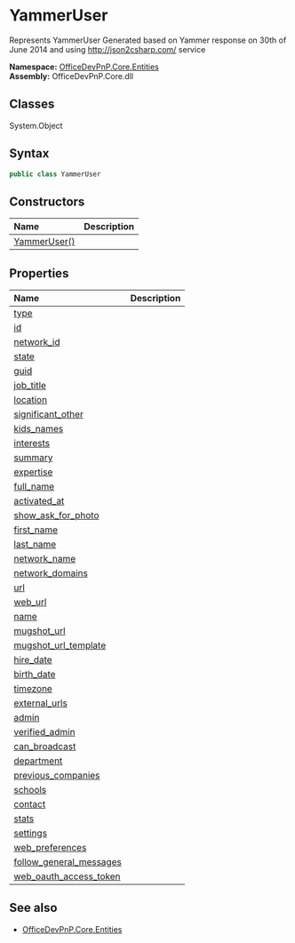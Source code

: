 # YammerUser
Represents YammerUser
            Generated based on Yammer response on 30th of June 2014 and using http://json2csharp.com/ service  

**Namespace:** [OfficeDevPnP.Core.Entities](OfficeDevPnP.Core.Entities.md)  
**Assembly:** OfficeDevPnP.Core.dll  
## Classes
System.Object  
## Syntax
```C#
public class YammerUser
```
## Constructors
|**Name**|**Description**|
|:-----|:-----|
| [YammerUser()](YammerUserconstructor1details.md) | 
## Properties
|**Name**|**Description**|
|:-----|:-----|
| [type](YammerUser.type.md) | 
| [id](YammerUser.id.md) | 
| [network_id](YammerUser.network_id.md) | 
| [state](YammerUser.state.md) | 
| [guid](YammerUser.guid.md) | 
| [job_title](YammerUser.job_title.md) | 
| [location](YammerUser.location.md) | 
| [significant_other](YammerUser.significant_other.md) | 
| [kids_names](YammerUser.kids_names.md) | 
| [interests](YammerUser.interests.md) | 
| [summary](YammerUser.summary.md) | 
| [expertise](YammerUser.expertise.md) | 
| [full_name](YammerUser.full_name.md) | 
| [activated_at](YammerUser.activated_at.md) | 
| [show_ask_for_photo](YammerUser.show_ask_for_photo.md) | 
| [first_name](YammerUser.first_name.md) | 
| [last_name](YammerUser.last_name.md) | 
| [network_name](YammerUser.network_name.md) | 
| [network_domains](YammerUser.network_domains.md) | 
| [url](YammerUser.url.md) | 
| [web_url](YammerUser.web_url.md) | 
| [name](YammerUser.name.md) | 
| [mugshot_url](YammerUser.mugshot_url.md) | 
| [mugshot_url_template](YammerUser.mugshot_url_template.md) | 
| [hire_date](YammerUser.hire_date.md) | 
| [birth_date](YammerUser.birth_date.md) | 
| [timezone](YammerUser.timezone.md) | 
| [external_urls](YammerUser.external_urls.md) | 
| [admin](YammerUser.admin.md) | 
| [verified_admin](YammerUser.verified_admin.md) | 
| [can_broadcast](YammerUser.can_broadcast.md) | 
| [department](YammerUser.department.md) | 
| [previous_companies](YammerUser.previous_companies.md) | 
| [schools](YammerUser.schools.md) | 
| [contact](YammerUser.contact.md) | 
| [stats](YammerUser.stats.md) | 
| [settings](YammerUser.settings.md) | 
| [web_preferences](YammerUser.web_preferences.md) | 
| [follow_general_messages](YammerUser.follow_general_messages.md) | 
| [web_oauth_access_token](YammerUser.web_oauth_access_token.md) | 
## See also
- [OfficeDevPnP.Core.Entities](OfficeDevPnP.Core.Entities.md)
